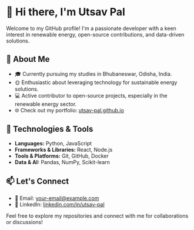 

<!--
**utsav-pal/utsav-pal** is a ✨ _special_ ✨ repository because its `README.md` (this file) appears on your GitHub profile.

Here are some ideas to get you started:

- 🔭 I’m currently working on ...
- 🌱 I’m currently learning ...
- 👯 I’m looking to collaborate on ...
- 🤔 I’m looking for help with ...
- 💬 Ask me about ...
- 📫 How to reach me: ...
- 😄 Pronouns: ...
- ⚡ Fun fact: ...
-->
# 👋 Hi there, I'm Utsav Pal

Welcome to my GitHub profile! I'm a passionate developer with a keen interest in renewable energy, open-source contributions, and data-driven solutions.

## 🌱 About Me

- 🎓 Currently pursuing my studies in Bhubaneswar, Odisha, India.
- 🌞 Enthusiastic about leveraging technology for sustainable energy solutions.
- 💻 Active contributor to open-source projects, especially in the renewable energy sector.
- 🌐 Check out my portfolio: [utsav-pal.github.io](https://utsav-pal.github.io/)

## 🔧 Technologies & Tools

- **Languages:** Python, JavaScript
- **Frameworks & Libraries:** React, Node.js
- **Tools & Platforms:** Git, GitHub, Docker
- **Data & AI:** Pandas, NumPy, Scikit-learn
<!--
## 📈 GitHub Stats

![Utsav's GitHub Stats](https://github-readme-stats.vercel.app/api?username=utsav-pal&show_icons=true&theme=radical)
-->
## 📫 Let's Connect

- 📧 Email: [your-email@example.com](mailto:utsavpal2004@gmail.com)
- 💼 LinkedIn: [linkedin.com/in/utsav-pal](https://linkedin.com/in/utsav-pal)

Feel free to explore my repositories and connect with me for collaborations or discussions!
